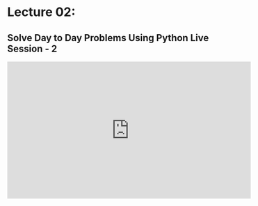 # Lecture 02: 
## Solve Day to Day Problems Using Python Live Session - 2

<iframe width="560" height="315" src="https://www.youtube.com/embed/_ctN51V3aL4" title="YouTube video player" frameborder="0" allow="accelerometer; autoplay; clipboard-write; encrypted-media; gyroscope; picture-in-picture" allowfullscreen></iframe>
